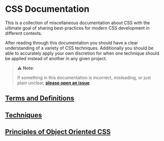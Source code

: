# CSS Documentation

This is a collection of miscellaneous documentation about CSS with the ultimate goal of sharing best-practices for modern CSS development in different contexts.

After reading through this documentation you should have a clear understanding of a variety of CSS techniques. Additionally you should be able to accurately apply your own discretion for when one technique should be applied instead of another in any given project.

> :warning: **Note**:
> 
> If something in this documentation is incorrect, misleading, or just plain unclear, [**please open an issue**][issues].

## [Terms and Definitions][pedantry]

## [Techniques][tech]

<!-- ## [Princples of Imperative CSS][pics] -->

## [Principles of Object Oriented CSS][poo]

[issues]: https://github.com/tleverett/CSS-Documentation/issues/new
[pedantry]: terms-and-definitions
[poo]: principles-of-object-oriented-css
[tech]: techniques
